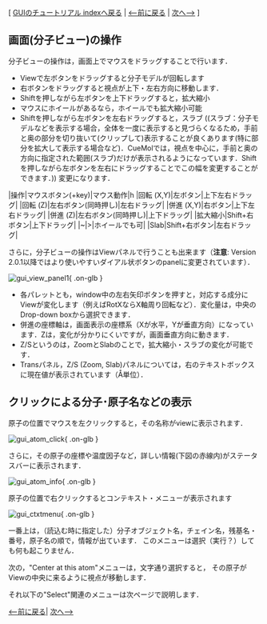 [ [GUIのチュートリアル indexへ戻る](../../../Documents/GUIのチュートリアル(CueMol2)/) |
[&lt;--前に戻る](../../../Documents/GUIのチュートリアル(CueMol2)/Step1-2) |
[次へ--&gt;](../../../Documents/GUIのチュートリアル(CueMol2)/Step2-1) ]

## 画面(分子ビュー)の操作
分子ビューの操作は，画面上でマウスをドラッグすることで行います．

*  Viewで左ボタンをドラッグすると分子モデルが回転します
*  右ボタンをドラッグすると視点が上下・左右方向に移動します．
*  Shiftを押しながら左ボタンを上下ドラッグすると，拡大縮小
*  マウスにホイールがあるなら，ホイールでも拡大縮小可能
*  Shiftを押しながら左ボタンを左右ドラッグすると，スラブ
((スラブ：分子モデルなどを表示する場合，全体を一度に表示すると見づらくなるため，手前と奥の部分を切り抜いて(クリップして)表示することが良くあります(特に部分を拡大して表示する場合など)．CueMolでは，視点を中心に，手前と奥の方向に指定された範囲(スラブ)だけが表示されるようになっています．Shiftを押しながら左ボタンを左右にドラッグすることでこの幅を変更することができます．))
変更になります．<br />

|操作|マウスボタン(+key)|マウス動作|h
|回転 (X,Y)|左ボタン|上下左右ドラッグ|
|回転 (Z)|左右ボタン(同時押し)|左右ドラッグ|
|併進 (X,Y)|右ボタン|上下左右ドラッグ|
|併進 (Z)|左右ボタン(同時押し)|上下ドラッグ|
|拡大縮小|Shift+右ボタン|上下ドラッグ|
|~|>|ホイールでも可|
|Slab|Shift+右ボタン|左右ドラッグ|

さらに，分子ビューの操作はViewパネルで行うことも出来ます（**注意**: Version 2.0.1以降ではより使いやすいダイアル状ボタンのpanelに変更されています）．

![gui_view_panel1](../../../assets/images/Documents/GUIのチュートリアル(CueMol2)/Step2/gui_view_panel1.png){ .on-glb }

*  各パレットとも，window中の左右矢印ボタンを押すと，対応する成分にViewが変化します（例えばRotXならX軸周り回転など）．変化量は，中央のDrop-down boxから選択できます．
* 併進の座標軸は，画面表示の座標系（Xが水平，Yが垂直方向）になっています．Zは，変化が分かりにくいですが，画面垂直方向に動きます．
*  Z/Sというのは，ZoomとSlabのことで，拡大縮小・スラブの変化が可能です．
*  Transパネル，Z/S (Zoom, Slab)パネルについては，右のテキストボックスに現在値が表示されています（Å単位）．

## クリックによる分子･原子名などの表示

原子の位置でマウスを左クリックすると，その名称がviewに表示されます．


![gui_atom_click](../../../assets/images/Documents/GUIのチュートリアル(CueMol2)/Step2/gui_atom_click.png){ .on-glb }


さらに，その原子の座標や温度因子など，詳しい情報(下図の赤線内)がステータスバーに表示されます．

![gui_atom_info](../../../assets/images/Documents/GUIのチュートリアル(CueMol2)/Step2/gui_atom_info.png){ .on-glb }

原子の位置で右クリックするとコンテキスト・メニューが表示されます

![gui_ctxtmenu](../../../assets/images/Documents/GUIのチュートリアル(CueMol2)/Step2/gui_ctxtmenu.png){ .on-glb }

一番上は，（読込む時に指定した）分子オブジェクト名，チェイン名，残基名・番号，原子名の順で，情報が出ています．
このメニューは選択（実行？）しても何も起こりません．

次の，"Center at this atom"メニューは，文字通り選択すると，
その原子がViewの中央に来るように視点が移動します．

それ以下の"Select"関連のメニューは次ページで説明します．

[&lt;--前に戻る](../../../Documents/GUIのチュートリアル(CueMol2)/Step1-2)|
[次へ--&gt;](../../../Documents/GUIのチュートリアル(CueMol2)/Step2-1)